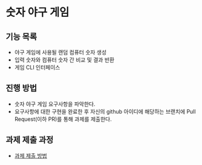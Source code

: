 # 숫자 야구 게임

## 기능 목록
- 야구 게임에 사용될 랜덤 컴퓨터 숫자 생성
- 입력 숫자와 컴퓨터 숫자 간 비교 및 결과 반환
- 게임 CLI 인터페이스

## 진행 방법
* 숫자 야구 게임 요구사항을 파악한다.
* 요구사항에 대한 구현을 완료한 후 자신의 github 아이디에 해당하는 브랜치에 Pull Request(이하 PR)를 통해 과제를 제출한다.

## 과제 제출 과정
* [과제 제출 방법](https://github.com/next-step/nextstep-docs/tree/master/precourse)

